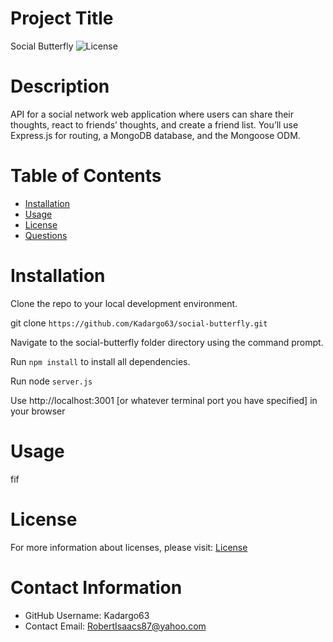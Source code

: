 
  # Project Title
  Social Butterfly
  ![License](https://img.shields.io/badge/License-MIT-blue.svg "License Badge")

  # Description
  API for a social network web application where users can share their thoughts, react to friends’ thoughts, and create a friend list. You’ll use Express.js for routing, a MongoDB database, and the Mongoose ODM.

  # Table of Contents 
  * [Installation](#-Installation)
  * [Usage](#-Usage)
  * [License](#-Installation)
  * [Questions](#-Contact-Information)
      
  # Installation
  Clone the repo to your local development environment.
  
  git clone `https://github.com/Kadargo63/social-butterfly.git`
  
  Navigate to the social-butterfly folder directory using the command prompt.
  
  Run `npm install` to install all dependencies.
  
  Run node `server.js`
  
  Use http://localhost:3001 [or whatever terminal port you have specified] in your browser
  
  # Usage
  fif
  
  # License 
  For more information about licenses, please visit: [License](https://opensource.org/licenses/MIT)
  
  # Contact Information 
  * GitHub Username: Kadargo63
  * Contact Email: RobertIsaacs87@yahoo.com
  
  
